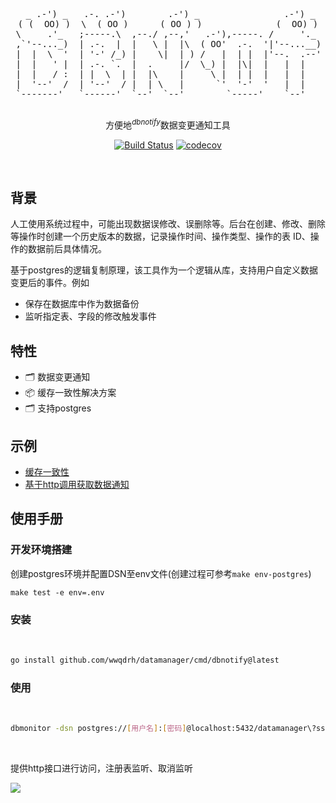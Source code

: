 <div align="center">
  <p>
      <pre style="float:center">
 _ .-') _   .-. .-')        .-') _                .-') _
( (  OO) )  \  ( OO )      ( OO ) )              (  OO) )
 \     .'_   ;-----.\  ,--./ ,--,'   .-'),-----. /     '._    ,-.-')     ,------.   ,--.   ,--.
 ,`'--..._)  | .-.  |  |   \ |  |\  ( OO'  .-.  '|'--...__)   |  |OO) ('-| _.---'    \  `.'  /
 |  |  \  '  | '-' /_) |    \|  | ) /   |  | |  |'--.  .--'   |  |  \ (OO|(_\      .-')     /
 |  |   ' |  | .-. `.  |  .     |/  \_) |  |\|  |   |  |      |  |(_/ /  |  '--.  (OO  \   /
 |  |   / :  | |  \  | |  |\    |     \ |  | |  |   |  |     ,|  |_.' \_)|  .--'   |   /  /\_
 |  '--'  /  | '--'  / |  | \   |      `'  '-'  '   |  |    (_|  |      \|  |_)    `-./  /.__)
 `-------'   `------'  `--'  `--'        `-----'    `--'      `--'       `--'        `--'
  </pre>
  </p>
  <p>

  <p align='center'>
方便地<sup><em>dbnotify</em></sup>数据变更通知工具
<br> 
</p>


[![Build Status](https://github.com/wwqdrh/dbnotify/actions/workflows/push.yml/badge.svg)](https://github.com/wwqdrh/dbnotify/actions)
[![codecov](https://codecov.io/gh/wwqdrh/dbnotify/branch/main/graph/badge.svg?token=LC47C9J0XZ)](https://codecov.io/gh/wwqdrh/dbnotify)

  </p>
</div>

<br>

## 背景

人工使用系统过程中，可能出现数据误修改、误删除等。后台在创建、修改、删除等操作时创建一个历史版本的数据，记录操作时间、操作类型、操作的表 ID、操作的数据前后具体情况。

基于postgres的逻辑复制原理，该工具作为一个逻辑从库，支持用户自定义数据变更后的事件。例如

- 保存在数据库中作为数据备份
- 监听指定表、字段的修改触发事件

## 特性

- 🗂 数据变更通知
- 📦 缓存一致性解决方案
- 🗂 支持postgres


## 示例

- [缓存一致性](./examples/cacheupdate/README.md)
- [基于http调用获取数据通知](./examples/httpnotify/README.md)

## 使用手册

### 开发环境搭建

创建postgres环境并配置DSN至env文件(创建过程可参考`make env-postgres`)

`make test -e env=.env`

### 安装
<br>

```bash
go install github.com/wwqdrh/datamanager/cmd/dbnotify@latest
```

### 使用
<br>

```bash
dbmonitor -dsn postgres://[用户名]:[密码]@localhost:5432/datamanager\?sslmode=disable
```
<br>

提供http接口进行访问，注册表监听、取消监听
<br>

<img src="./docs/img/示例.png" />
<br>
